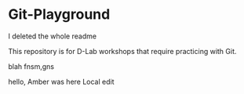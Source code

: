 # Git-Playground
I deleted the whole readme

This repository is for D-Lab workshops that require practicing with Git.

blah
fnsm,gns

hello, Amber was here
 Local edit
